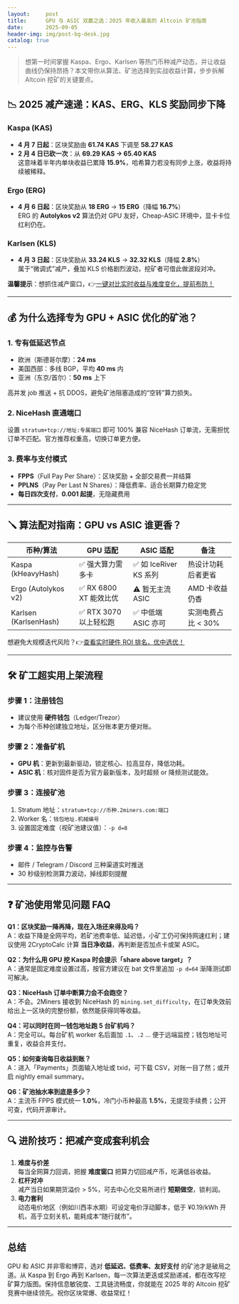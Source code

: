 ```yaml
---
layout:     post
title:      GPU 与 ASIC 双赢之选：2025 年收入最高的 Altcoin 矿池指南
date:       2025-09-05
header-img: img/post-bg-desk.jpg
catalog: true
---
```


> 想第一时间掌握 Kaspa、Ergo、Karlsen 等热门币种减产动态，并让收益曲线仍保持昂扬？本文带你从算法、矿池选择到实战收益计算，步步拆解 Altcoin 挖矿的关键要点。

## 📉 2025 减产速递：KAS、ERG、KLS 奖励同步下降

### Kaspa (KAS)
- **4 月 7 日起**：区块奖励由 **61.74 KAS** 下调至 **58.27 KAS**  
- **2 月 4 日已砍一次**：从 **69.29 KAS → 65.40 KAS**  
这意味着半年内单块收益已累降 **15.9%**，哈希算力若没有同步上涨，收益将持续被稀释。

### Ergo (ERG)
- **4 月 6 日起**：区块奖励从 **18 ERG** → **15 ERG**（降幅 **16.7%**）  
ERG 的 **Autolykos v2** 算法仍对 GPU 友好，Cheap-ASIC 环境中，显卡卡位红利仍在。

### Karlsen (KLS)
- **4 月 3 日起**：区块奖励从 **33.24 KLS** → **32.32 KLS**（降幅 **2.8%**）  
属于“微调式”减产，叠加 KLS 价格剧烈波动，挖矿者可借此做波段对冲。

**温馨提示**：想抓住减产窗口，👉[一键对比实时收益与难度变化，提前布防！](https://okxdog.com/)

---

## 💰 为什么选择专为 GPU + ASIC 优化的矿池？

### 1. 专有低延迟节点
- 欧洲（斯德哥尔摩）：**24 ms**  
- 美国西部：多线 BGP，平均 **40 ms** 内  
- 亚洲（东京/首尔）：**50 ms** 上下  

高并发 job 推送 + 抗 DDOS，避免矿池阻塞造成的“空转”算力损失。

### 2. NiceHash 直通端口
设置 `stratum+tcp://地址:专属端口` 即可 100% 兼容 NiceHash 订单流，无需担忧订单不匹配。官方推荐权重高，切换订单更方便。

### 3. 费率与支付模式
- **FPPS**（Full Pay Per Share）：区块奖励 + 全部交易费一并结算  
- **PPLNS**（Pay Per Last N Shares）：降低费率、适合长期算力稳定党  
- **每日四次支付**，**0.001 起提**，无隐藏费用

---

## 🪛 算法配对指南：GPU vs ASIC 谁更香？

| 币种/算法 | GPU 适配 | ASIC 适配 | 备注 |
|---|---|---|---|
| Kaspa (kHeavyHash) | ✅ 强大算力需多卡 | ✅ 如 IceRiver KS 系列 | 热设计功耗后者更省 |
| Ergo (Autolykos v2) | ✅ RX 6800 XT 能效比优 | ⚠️ 暂无主流 ASIC | AMD 卡收益仍香 |
| Karlsen (KarlsenHash) | ✅ RTX 3070 以上轻松跑 | ✅ 中低端 ASIC 亦可 | 实测电费占比 < 30% |

想避免大规模迭代风险？👉[查看实时硬件 ROI 排名，优中选优！](https://okxdog.com/)

---

## 🛠️ 矿工超实用上架流程

### 步骤 1：注册钱包
- 建议使用 **硬件钱包**（Ledger/Trezor）  
- 为每个币种创建独立地址，区分账本更方便对账。

### 步骤 2：准备矿机
- **GPU 机**：更新到最新驱动，锁定核心、拉高显存，降低功耗。  
- **ASIC 机**：核对固件是否为官方最新版本，及时超频 or 降频测试能效。

### 步骤 3：连接矿池
1. Stratum 地址：`stratum+tcp://币种.2miners.com:端口`  
2. Worker 名：`钱包地址.机械编号`  
3. 设置固定难度（视矿池建议值）：`-p d=8`

### 步骤 4：监控与告警
- 邮件 / Telegram / Discord 三种渠道实时推送  
- 30 秒级别检测算力波动，掉线即刻提醒

---

## ❓ 矿池使用常见问题 FAQ

**Q1：区块奖励一降再降，现在入场还来得及吗？**  
A：收益下降是全网平均，若矿池费率低、延迟低，小矿工仍可保持网速红利；建议使用 2CryptoCalc 计算 **当日净收益**，再判断是否加点卡或架 ASIC。

**Q2：为什么用 GPU 挖 Kaspa 时会提示「share above target」？**  
A：通常是固定难度设置过高，按官方建议在 bat 文件里追加 `-p d=64` 渐降测试即可解决。

**Q3：NiceHash 订单中断算力会不会跑空？**  
A：不会。2Miners 接收到 NiceHash 的 `mining.set_difficulty`，在订单失效前给出上一区块的完整份额，依然能获得同等收益。

**Q4：可以同时在同一钱包地址跑 5 台矿机吗？**  
A：完全可以。每台矿机 worker 名后面加 `.1`、`.2` … 便于远端监控；钱包地址可重复，收益合并支付。

**Q5：如何查询每日收益到账？**  
A：进入「Payments」页面输入地址或 txid，可下载 CSV，对账一目了然；或开启 nightly email summary。

**Q6：矿池抽水率到底是多少？**  
A：主流币 FPPS 模式统一 **1.0%**，冷门小币种最高 **1.5%**，无提现手续费；公开可查，代码开源审计。

---

## 🔍 进阶技巧：把减产变成套利机会

1. **难度与价差**  
   每当全网算力回调，把握 **难度窗口** 把算力切回减产币，吃满低谷收益。  
2. **杠杆对冲**  
   减产当日如果期货溢价 > 5%，可去中心化交易所进行 **短期做空**，锁利润。  
3. **电力套利**  
   动态电价地区（例如川西丰水期）可设定电价浮动脚本，低于 ¥0.19/kWh 开机，高于立刻关机，能耗成本“随行就市”。

---

## 总结

GPU 和 ASIC 并非零和博弈，选对 **低延迟、低费率、友好支付** 的矿池才是破局之道。从 Kaspa 到 Ergo 再到 Karlsen，每一次算法更迭或奖励递减，都在改写挖矿算力版图。保持信息敏锐度、工具链流畅度，你就能在 2025 年的 Altcoin 挖矿竞赛中继续领先。祝你区块常爆、收益常红！